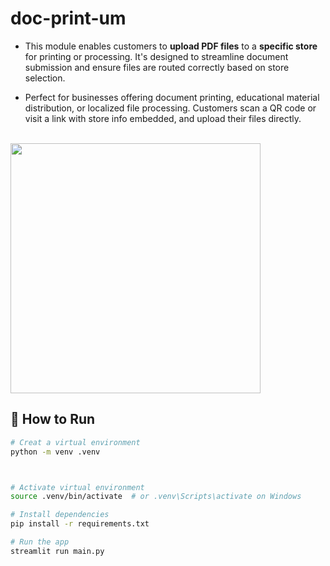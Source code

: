 # doc-print-um

- This module enables customers to **upload PDF files** to a **specific store** for printing or processing. It's designed to streamline document submission and ensure files are routed correctly based on store selection.
  
- Perfect for businesses offering document printing, educational material distribution, or localized file processing. Customers scan a QR code or visit a link with store info embedded, and upload their files directly.
  
<br>
<img src="https://i.ibb.co/1YG3gfxX/Screenshot-20250712-104827-Chrome.jpg" width="400">
<br>




## 🧾 How to Run

```bash
# Creat a virtual environment
python -m venv .venv



# Activate virtual environment
source .venv/bin/activate  # or .venv\Scripts\activate on Windows

# Install dependencies
pip install -r requirements.txt

# Run the app
streamlit run main.py

